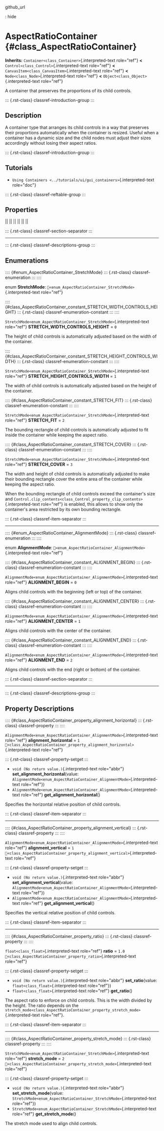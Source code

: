 github_url

:   hide

# AspectRatioContainer {#class_AspectRatioContainer}

**Inherits:** `Container<class_Container>`{.interpreted-text role="ref"}
**\<** `Control<class_Control>`{.interpreted-text role="ref"} **\<**
`CanvasItem<class_CanvasItem>`{.interpreted-text role="ref"} **\<**
`Node<class_Node>`{.interpreted-text role="ref"} **\<**
`Object<class_Object>`{.interpreted-text role="ref"}

A container that preserves the proportions of its child controls.

::: {.rst-class}
classref-introduction-group
:::

## Description

A container type that arranges its child controls in a way that
preserves their proportions automatically when the container is resized.
Useful when a container has a dynamic size and the child nodes must
adjust their sizes accordingly without losing their aspect ratios.

::: {.rst-class}
classref-introduction-group
:::

## Tutorials

- `Using Containers <../tutorials/ui/gui_containers>`{.interpreted-text
  role="doc"}

::: {.rst-class}
classref-reftable-group
:::

## Properties

||
||
||
||
||
||

::: {.rst-class}
classref-section-separator
:::

------------------------------------------------------------------------

::: {.rst-class}
classref-descriptions-group
:::

## Enumerations

:::: {#enum_AspectRatioContainer_StretchMode}
::: {.rst-class}
classref-enumeration
:::
::::

enum **StretchMode**:
`🔗<enum_AspectRatioContainer_StretchMode>`{.interpreted-text
role="ref"}

:::: {#class_AspectRatioContainer_constant_STRETCH_WIDTH_CONTROLS_HEIGHT}
::: {.rst-class}
classref-enumeration-constant
:::
::::

`StretchMode<enum_AspectRatioContainer_StretchMode>`{.interpreted-text
role="ref"} **STRETCH_WIDTH_CONTROLS_HEIGHT** = `0`

The height of child controls is automatically adjusted based on the
width of the container.

:::: {#class_AspectRatioContainer_constant_STRETCH_HEIGHT_CONTROLS_WIDTH}
::: {.rst-class}
classref-enumeration-constant
:::
::::

`StretchMode<enum_AspectRatioContainer_StretchMode>`{.interpreted-text
role="ref"} **STRETCH_HEIGHT_CONTROLS_WIDTH** = `1`

The width of child controls is automatically adjusted based on the
height of the container.

:::: {#class_AspectRatioContainer_constant_STRETCH_FIT}
::: {.rst-class}
classref-enumeration-constant
:::
::::

`StretchMode<enum_AspectRatioContainer_StretchMode>`{.interpreted-text
role="ref"} **STRETCH_FIT** = `2`

The bounding rectangle of child controls is automatically adjusted to
fit inside the container while keeping the aspect ratio.

:::: {#class_AspectRatioContainer_constant_STRETCH_COVER}
::: {.rst-class}
classref-enumeration-constant
:::
::::

`StretchMode<enum_AspectRatioContainer_StretchMode>`{.interpreted-text
role="ref"} **STRETCH_COVER** = `3`

The width and height of child controls is automatically adjusted to make
their bounding rectangle cover the entire area of the container while
keeping the aspect ratio.

When the bounding rectangle of child controls exceed the container\'s
size and
`Control.clip_contents<class_Control_property_clip_contents>`{.interpreted-text
role="ref"} is enabled, this allows to show only the container\'s area
restricted by its own bounding rectangle.

::: {.rst-class}
classref-item-separator
:::

------------------------------------------------------------------------

:::: {#enum_AspectRatioContainer_AlignmentMode}
::: {.rst-class}
classref-enumeration
:::
::::

enum **AlignmentMode**:
`🔗<enum_AspectRatioContainer_AlignmentMode>`{.interpreted-text
role="ref"}

:::: {#class_AspectRatioContainer_constant_ALIGNMENT_BEGIN}
::: {.rst-class}
classref-enumeration-constant
:::
::::

`AlignmentMode<enum_AspectRatioContainer_AlignmentMode>`{.interpreted-text
role="ref"} **ALIGNMENT_BEGIN** = `0`

Aligns child controls with the beginning (left or top) of the container.

:::: {#class_AspectRatioContainer_constant_ALIGNMENT_CENTER}
::: {.rst-class}
classref-enumeration-constant
:::
::::

`AlignmentMode<enum_AspectRatioContainer_AlignmentMode>`{.interpreted-text
role="ref"} **ALIGNMENT_CENTER** = `1`

Aligns child controls with the center of the container.

:::: {#class_AspectRatioContainer_constant_ALIGNMENT_END}
::: {.rst-class}
classref-enumeration-constant
:::
::::

`AlignmentMode<enum_AspectRatioContainer_AlignmentMode>`{.interpreted-text
role="ref"} **ALIGNMENT_END** = `2`

Aligns child controls with the end (right or bottom) of the container.

::: {.rst-class}
classref-section-separator
:::

------------------------------------------------------------------------

::: {.rst-class}
classref-descriptions-group
:::

## Property Descriptions

:::: {#class_AspectRatioContainer_property_alignment_horizontal}
::: {.rst-class}
classref-property
:::
::::

`AlignmentMode<enum_AspectRatioContainer_AlignmentMode>`{.interpreted-text
role="ref"} **alignment_horizontal** = `1`
`🔗<class_AspectRatioContainer_property_alignment_horizontal>`{.interpreted-text
role="ref"}

::: {.rst-class}
classref-property-setget
:::

- `void (No return value.)`{.interpreted-text role="abbr"}
  **set_alignment_horizontal**(value:
  `AlignmentMode<enum_AspectRatioContainer_AlignmentMode>`{.interpreted-text
  role="ref"})
- `AlignmentMode<enum_AspectRatioContainer_AlignmentMode>`{.interpreted-text
  role="ref"} **get_alignment_horizontal**()

Specifies the horizontal relative position of child controls.

::: {.rst-class}
classref-item-separator
:::

------------------------------------------------------------------------

:::: {#class_AspectRatioContainer_property_alignment_vertical}
::: {.rst-class}
classref-property
:::
::::

`AlignmentMode<enum_AspectRatioContainer_AlignmentMode>`{.interpreted-text
role="ref"} **alignment_vertical** = `1`
`🔗<class_AspectRatioContainer_property_alignment_vertical>`{.interpreted-text
role="ref"}

::: {.rst-class}
classref-property-setget
:::

- `void (No return value.)`{.interpreted-text role="abbr"}
  **set_alignment_vertical**(value:
  `AlignmentMode<enum_AspectRatioContainer_AlignmentMode>`{.interpreted-text
  role="ref"})
- `AlignmentMode<enum_AspectRatioContainer_AlignmentMode>`{.interpreted-text
  role="ref"} **get_alignment_vertical**()

Specifies the vertical relative position of child controls.

::: {.rst-class}
classref-item-separator
:::

------------------------------------------------------------------------

:::: {#class_AspectRatioContainer_property_ratio}
::: {.rst-class}
classref-property
:::
::::

`float<class_float>`{.interpreted-text role="ref"} **ratio** = `1.0`
`🔗<class_AspectRatioContainer_property_ratio>`{.interpreted-text
role="ref"}

::: {.rst-class}
classref-property-setget
:::

- `void (No return value.)`{.interpreted-text role="abbr"}
  **set_ratio**(value: `float<class_float>`{.interpreted-text
  role="ref"})
- `float<class_float>`{.interpreted-text role="ref"} **get_ratio**()

The aspect ratio to enforce on child controls. This is the width divided
by the height. The ratio depends on the
`stretch_mode<class_AspectRatioContainer_property_stretch_mode>`{.interpreted-text
role="ref"}.

::: {.rst-class}
classref-item-separator
:::

------------------------------------------------------------------------

:::: {#class_AspectRatioContainer_property_stretch_mode}
::: {.rst-class}
classref-property
:::
::::

`StretchMode<enum_AspectRatioContainer_StretchMode>`{.interpreted-text
role="ref"} **stretch_mode** = `2`
`🔗<class_AspectRatioContainer_property_stretch_mode>`{.interpreted-text
role="ref"}

::: {.rst-class}
classref-property-setget
:::

- `void (No return value.)`{.interpreted-text role="abbr"}
  **set_stretch_mode**(value:
  `StretchMode<enum_AspectRatioContainer_StretchMode>`{.interpreted-text
  role="ref"})
- `StretchMode<enum_AspectRatioContainer_StretchMode>`{.interpreted-text
  role="ref"} **get_stretch_mode**()

The stretch mode used to align child controls.
